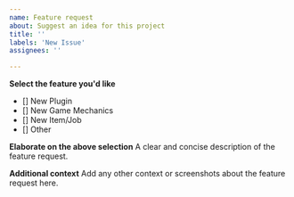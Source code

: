 ```yaml
---
name: Feature request
about: Suggest an idea for this project
title: ''
labels: 'New Issue'
assignees: ''

---
```


**Select the feature you'd like**
- [] New Plugin
- [] New Game Mechanics
- [] New Item/Job
- [] Other

**Elaborate on the above selection**
A clear and concise description of the feature request.

**Additional context**
Add any other context or screenshots about the feature request here.
